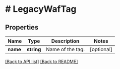 # # LegacyWafTag

## Properties

Name | Type | Description | Notes
------------ | ------------- | ------------- | -------------
**name** | **string** | Name of the tag. | [optional] 


[[Back to API list]](../../README.md#endpoints) [[Back to README]](../../README.md)
